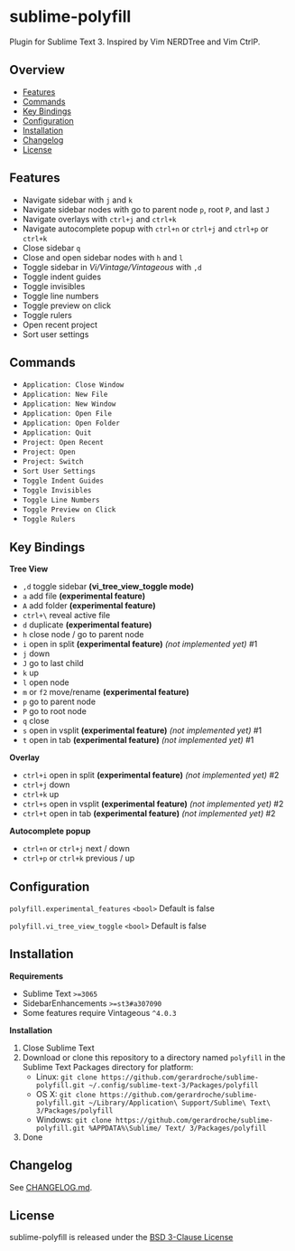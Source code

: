 # sublime-polyfill

Plugin for Sublime Text 3. Inspired by Vim NERDTree and Vim CtrlP.

## Overview

* [Features](#features)
* [Commands](#commands)
* [Key Bindings](#key-bindings)
* [Configuration](#configuration)
* [Installation](#installation)
* [Changelog](#changelog)
* [License](#license)

## Features

* Navigate sidebar with `j` and `k`
* Navigate sidebar nodes with go to parent node `p`, root `P`, and last `J`
* Navigate overlays with `ctrl+j` and `ctrl+k`
* Navigate autocomplete popup with `ctrl+n` or `ctrl+j`  and `ctrl+p` or `ctrl+k`
* Close sidebar `q`
* Close and open sidebar nodes with `h` and `l`
* Toggle sidebar in *Vi/Vintage/Vintageous* with `,d`
* Toggle indent guides
* Toggle invisibles
* Toggle line numbers
* Toggle preview on click
* Toggle rulers
* Open recent project
* Sort user settings

## Commands

* `Application: Close Window`
* `Application: New File`
* `Application: New Window`
* `Application: Open File`
* `Application: Open Folder`
* `Application: Quit`
* `Project: Open Recent`
* `Project: Open`
* `Project: Switch`
* `Sort User Settings`
* `Toggle Indent Guides`
* `Toggle Invisibles`
* `Toggle Line Numbers`
* `Toggle Preview on Click`
* `Toggle Rulers`

## Key Bindings

**Tree View**

* `,d` toggle sidebar **(vi_tree_view_toggle mode)**
* `a` add file **(experimental feature)**
* `A` add folder **(experimental feature)**
* `ctrl+\` reveal active file
* `d` duplicate **(experimental feature)**
* `h` close node / go to parent node
* `i` open in split **(experimental feature)** *(not implemented yet)* #1
* `j` down
* `J` go to last child
* `k` up
* `l` open node
* `m` or `f2` move/rename **(experimental feature)**
* `p` go to parent node
* `P` go to root node
* `q` close
* `s` open in vsplit **(experimental feature)** *(not implemented yet)* #1
* `t` open in tab **(experimental feature)** *(not implemented yet)* #1

**Overlay**

* `ctrl+i` open in split **(experimental feature)** *(not implemented yet)* #2
* `ctrl+j` down
* `ctrl+k` up
* `ctrl+s` open in vsplit **(experimental feature)** *(not implemented yet)* #2
* `ctrl+t` open in tab **(experimental feature)** *(not implemented yet)* #2

**Autocomplete popup**

* `ctrl+n` or `ctrl+j` next / down
* `ctrl+p` or `ctrl+k` previous / up

## Configuration

`polyfill.experimental_features` `<bool>` Default is false

`polyfill.vi_tree_view_toggle` `<bool>` Default is false

## Installation

**Requirements**

* Sublime Text `>=3065`
* SidebarEnhancements `>=st3#a307090`
* Some features require Vintageous `^4.0.3`

**Installation**

1. Close Sublime Text
2. Download or clone this repository to a directory named `polyfill` in the Sublime Text Packages directory for platform:
    * Linux: `git clone https://github.com/gerardroche/sublime-polyfill.git ~/.config/sublime-text-3/Packages/polyfill`
    * OS X: `git clone https://github.com/gerardroche/sublime-polyfill.git ~/Library/Application\ Support/Sublime\ Text\ 3/Packages/polyfill`
    * Windows: `git clone https://github.com/gerardroche/sublime-polyfill.git %APPDATA%\Sublime/ Text/ 3/Packages/polyfill`
3. Done

## Changelog

See [CHANGELOG.md](CHANGELOG.md).

## License

sublime-polyfill is released under the [BSD 3-Clause License](LICENSE)
